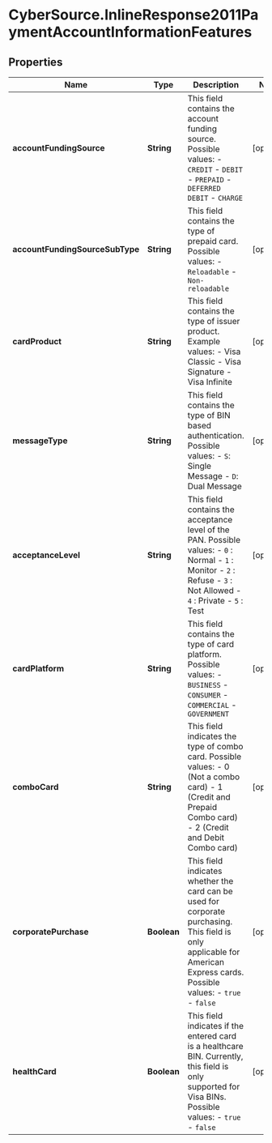 # CyberSource.InlineResponse2011PaymentAccountInformationFeatures

## Properties
Name | Type | Description | Notes
------------ | ------------- | ------------- | -------------
**accountFundingSource** | **String** | This field contains the account funding source. Possible values:   - `CREDIT`   - `DEBIT`   - `PREPAID`   - `DEFERRED DEBIT`   - `CHARGE`  | [optional] 
**accountFundingSourceSubType** | **String** | This field contains the type of prepaid card. Possible values:   - `Reloadable`   - `Non-reloadable`  | [optional] 
**cardProduct** | **String** | This field contains the type of issuer product. Example values:   - Visa Classic   - Visa Signature   - Visa Infinite  | [optional] 
**messageType** | **String** | This field contains the type of BIN based authentication. Possible values:   - `S`: Single Message   - `D`: Dual Message  | [optional] 
**acceptanceLevel** | **String** | This field contains the acceptance level of the PAN. Possible values:   - `0` : Normal   - `1` : Monitor   - `2` : Refuse   - `3` : Not Allowed   - `4` : Private   - `5` : Test  | [optional] 
**cardPlatform** | **String** | This field contains the type of card platform. Possible values:   - `BUSINESS`   - `CONSUMER`   - `COMMERCIAL`   - `GOVERNMENT`  | [optional] 
**comboCard** | **String** | This field indicates the type of combo card. Possible values:   - 0 (Not a combo card)   - 1 (Credit and Prepaid Combo card)   - 2 (Credit and Debit Combo card)  | [optional] 
**corporatePurchase** | **Boolean** | This field indicates whether the card can be used for corporate purchasing. This field is only applicable for American Express cards. Possible values:   - `true`   - `false`  | [optional] 
**healthCard** | **Boolean** | This field indicates if the entered card is a healthcare BIN. Currently, this field is only supported for Visa BINs. Possible values:     - `true`     - `false`        | [optional] 


